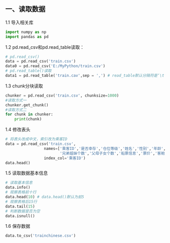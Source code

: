 

## 一、读取数据

1.1 导入相关库

```Python
import numpy as np
import pandas as pd
```

1.2 pd.read_csv和pd.read_table读取：

```Python
# pd.read_csv()
data = pd.read_csv('train.csv')
data0 = pd.read_csv('E:/MyPython/train.csv')
# pd.read_table()读取
data1 = pd.read_table('train.cav',sep = ',') # read_table默认分隔符是‘\t’
```

1.3 chunk分块读取

```Python
chunker = pd.read_csv('train.csv', chunksize=1000)
#读取方式一
chunker.get_chunk()
#读取方式二
for chunk in chunker:
    print(chunk)
```

1.4 修改表头

```Python
# 将表头改成中文，索引改为乘客ID
data = pd.read_csv('train.csv', 
                 names=['乘客ID','是否幸存','仓位等级','姓名','性别','年龄',
                        '兄弟姐妹个数','父母子女个数','船票信息','票价','客舱','登船港口'],
                 index_col='乘客ID')
data.head()
```

1.5 读取数据基本信息

```Python
# 读取基本信息
data.info()
# 观察表格前十行
data.head(10) # data.head()默认为前5
# 观察表格后15行
data.tail(15) 
# 判断数据是否为空
data.isnull()
```

1.6 保存数据

```Python
data.to_csv('trainchinese.csv')
```

